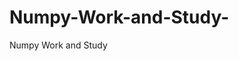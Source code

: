   # Numpy-Work-and-Study-
Numpy Work and Study 
                
                
              
                                  
                                    
                                                                                               
                                                                                                                                              
                                 
                                                                          
                                           
